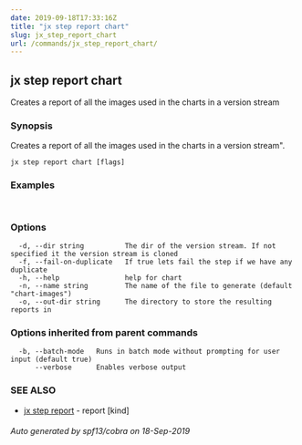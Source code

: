 ```yaml
---
date: 2019-09-18T17:33:16Z
title: "jx step report chart"
slug: jx_step_report_chart
url: /commands/jx_step_report_chart/
---
```

## jx step report chart

Creates a report of all the images used in the charts in a version stream

### Synopsis

Creates a report of all the images used in the charts in a version stream".

```
jx step report chart [flags]
```

### Examples

```
  
```

### Options

```
  -d, --dir string          The dir of the version stream. If not specified it the version stream is cloned
  -f, --fail-on-duplicate   If true lets fail the step if we have any duplicate
  -h, --help                help for chart
  -n, --name string         The name of the file to generate (default "chart-images")
  -o, --out-dir string      The directory to store the resulting reports in
```

### Options inherited from parent commands

```
  -b, --batch-mode   Runs in batch mode without prompting for user input (default true)
      --verbose      Enables verbose output
```

### SEE ALSO

* [jx step report](/commands/jx_step_report/)	 - report [kind]

###### Auto generated by spf13/cobra on 18-Sep-2019
